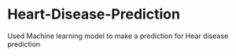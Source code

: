 # Heart-Disease-Prediction
Used Machine learning model to make a prediction for Hear disease prediction
